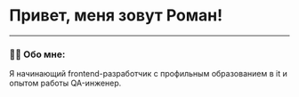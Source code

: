 # Привет, меня зовут Роман!

---

### :man_technologist: Обо мне:

Я начинающий frontend-разработчик с профильным образованием в it и опытом работы QA-инженер.

<!--
**WirelessSocks/WirelessSocks** is a ✨ _special_ ✨ repository because its `README.md` (this file) appears on your GitHub profile.

Here are some ideas to get you started:

- 🔭 I’m currently working on ...
- 🌱 I’m currently learning ...
- 👯 I’m looking to collaborate on ...
- 🤔 I’m looking for help with ...
- 💬 Ask me about ...
- 📫 How to reach me: ...
- 😄 Pronouns: ...
- ⚡ Fun fact: ...
-->
